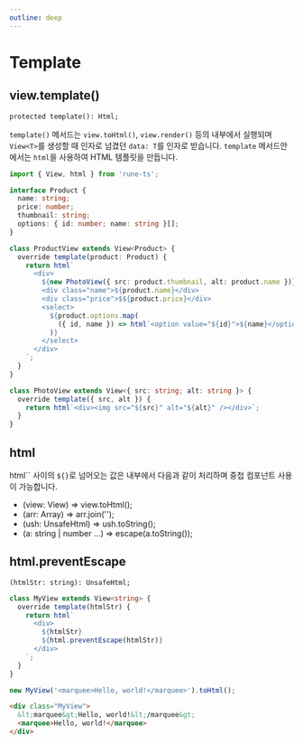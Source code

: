 ```yaml
---
outline: deep
---
```


# Template

## view.template()
`protected template(): Html;`

`template()` 메서드는 `view.toHtml()`, `view.render()` 등의 내부에서 실행되며 `View<T>`를 생성할 때 인자로 넘겼던 `data: T`를 인자로 받습니다. `template` 메서드안에서는 `html`을 사용하여 HTML 템플릿을 만듭니다.

```typescript
import { View, html } from 'rune-ts';

interface Product {
  name: string;
  price: number;
  thumbnail: string;
  options: { id: number; name: string }[];
}

class ProductView extends View<Product> {
  override template(product: Product) {
    return html`
      <div>
        ${new PhotoView({ src: product.thumbnail, alt: product.name })}
        <div class="name">${product.name}</div>
        <div class="price">$${product.price}</div>
        <select>
          ${product.options.map(
            ({ id, name }) => html`<option value="${id}">${name}</option>`,
          )}
        </select>
      </div>
    `;
  }
}

class PhotoView extends View<{ src: string; alt: string }> {
  override template({ src, alt }) {
    return html`<div><img src="${src}" alt="${alt}" /></div>`;
  }
}
```

## html

html`` 사이의 `${}`로 넘어오는 값은 내부에서 다음과 같이 처리하며 중첩 컴포넌트 사용이 가능합니다.

- (view: View) => view.toHtml();
- (arr: Array) => arr.join('');
- (ush: UnsafeHtml) => ush.toString();
- (a: string | number ...) => escape(a.toString());

## html.preventEscape

`(htmlStr: string): UnsafeHtml;`

```typescript
class MyView extends View<string> {
  override template(htmlStr) {
    return html`
      <div>
        ${htmlStr}
        ${html.preventEscape(htmlStr)}
      </div>
    `;
  }
}

new MyView('<marquee>Hello, world!</marquee>').toHtml();
```
```html
<div class="MyView">
  &lt;marquee&gt;Hello, world!&lt;/marquee&gt;
  <marquee>Hello, world!</marquee>
</div>
```





